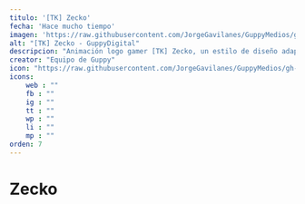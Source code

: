 ```yaml
---
titulo: '[TK] Zecko'
fecha: 'Hace mucho tiempo'
imagen: 'https://raw.githubusercontent.com/JorgeGavilanes/GuppyMedios/gh-pages/proyecto-zecko.png'
alt: "[TK] Zecko - GuppyDigital"
descripcion: "Animación logo gamer [TK] Zecko, un estilo de diseño adaptado a las exigencias de nuestro cliente con muy buena reseña."
creator: "Equipo de Guppy"
icon: "https://raw.githubusercontent.com/JorgeGavilanes/GuppyMedios/gh-pages/Guppy.svg"
icons:
    web : ""
    fb : ""
    ig : ""
    tt : ""
    wp : ""
    li : ""
    mp : ""
orden: 7
---
```


# Zecko